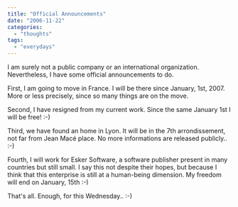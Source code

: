 ```yaml
---
title: "Official Announcements"
date: "2006-11-22"
categories: 
  - "thoughts"
tags: 
  - "everydays"
---
```


I am surely not a public company or an international organization. Nevertheless, I have some official announcements to do.

First, I am going to move in France. I will be there since January, 1st, 2007. More or less precisely, since so many things are on the move.

Second, I have resigned from my current work. Since the same January 1st I will be free! :-)

Third, we have found an home in Lyon. It will be in the 7th arrondissement, not far from Jean Macé place. No more informations are released publicly.. :-)

Fourth, I will work for Esker Software, a software publisher present in many countries but still small. I say this not despite their hopes, but because I think that this enterprise is still at a human-being dimension. My freedom will end on January, 15th :-)

That's all. Enough, for this Wednesday.. :-)
